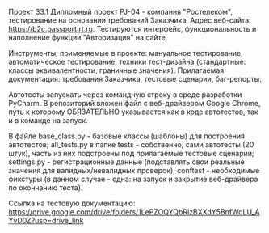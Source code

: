 Проект 33.1 Дипломный проект PJ-04 - компания "Ростелеком", тестирование на основании требований Заказчика. 
Адрес веб-сайта: https://b2c.passport.rt.ru. 
Тестируются интерфейс, функциональность и наполнение функции "Авторизация" на сайте.

Инструменты, применяемые в проекте: мануальное тестирование, автоматическое тестирование, техники тест-дизайна (стандартные: классы эквивалентности, граничные значения).
Прилагаемая документация: требования Заказчика, тестовые сценарии, баг-репорты.

Автотесты запускать через командную строку в среде разработки PyCharm. 
В репозиторий вложен файл с веб-драйвером Google Chrome, путь к которому ОБЯЗАТЕЛЬНО указывается как в коде автотестов, так и в команде на запуск.

В файле base_class.py - базовые классы (шаблоны) для построения автотестов; 
all_tests.py в папке tests - собственно, сами автотесты (20 штук), часть из них подстроены под прилагаемые тестовые сценарии; 
settings.py - регистрационные данные (подставлять свои реальные значения для валидных/невалидных проверок); 
conftest - необходимые фикстуры (в данном случае - одна: на запуск и закрытие веб-драйвера по окончанию теста).

Ссылка на тестовую документацию: https://drive.google.com/drive/folders/1LePZOQYQbRizBXXdY5BnfWdLU_AYvD0Z?usp=drive_link
